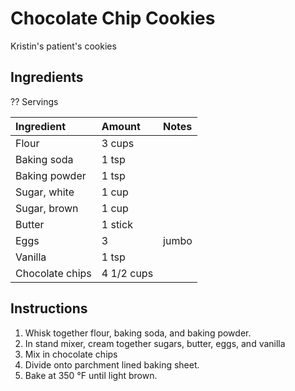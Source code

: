 Chocolate Chip Cookies
======================

Kristin's patient's cookies

Ingredients
-----------

?? Servings

| Ingredient      | Amount     | Notes |
|:----------------|:-----------|:------|
| Flour           | 3 cups     |       |
| Baking soda     | 1 tsp      |       |
| Baking powder   | 1 tsp      |       |
| Sugar, white    | 1 cup      |       |
| Sugar, brown    | 1 cup      |       |
| Butter          | 1 stick    |       |
| Eggs            | 3          | jumbo |
| Vanilla         | 1 tsp      |       |
| Chocolate chips | 4 1/2 cups |       |

Instructions
------------

1. Whisk together flour, baking soda, and baking powder.
2. In stand mixer, cream together sugars, butter, eggs, and vanilla
3. Mix in chocolate chips
4. Divide onto parchment lined baking sheet.
5. Bake at 350 °F until light brown.

